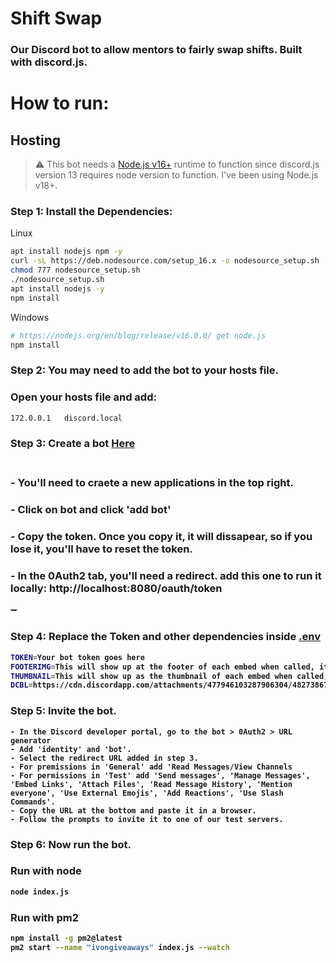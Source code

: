# Shift Swap
### Our Discord bot to allow mentors to fairly swap shifts. Built with discord.js.

# How to run:
## Hosting 
> ⚠  This bot needs a [Node.js v16+](https://nodejs.org/en/blog/release/v16.0.0/)  runtime to function since discord.js version 13 requires node version to function. I've been using Node.js v18+.

### Step 1: Install the Dependencies:
Linux 
```sh
apt install nodejs npm -y
curl -sL https://deb.nodesource.com/setup_16.x -o nodesource_setup.sh
chmod 777 nodesource_setup.sh
./nodesource_setup.sh
apt install nodejs -y
npm install
```
Windows 
```sh
# https://nodejs.org/en/blog/release/v16.0.0/ get node.js
npm install 
```
### Step 2: You may need to add the bot to your hosts file.
### Open your hosts file and add:
```sh
172.0.0.1   discord.local
```

### Step 3: Create a bot [Here](https://discord.com/developers) <br> <br>
### - You'll need to craete a new applications in the top right.
### - Click on bot and click 'add bot'
### - Copy the token. Once you copy it, it will dissapear, so if you lose it, you'll have to reset the token.
### - In the 0Auth2 tab, you'll need a redirect. add this one to run it locally: http://localhost:8080/oauth/token
➖
<b>
  

### Step 4: Replace the Token and other dependencies inside [.env](https://github.com/sandarutharuneth/ivongiveaways/blob/master/.env) <br>
```sh
TOKEN=Your bot token goes here
FOOTERIMG=This will show up at the footer of each embed when called, it is set to our lighthouse logo.
THUMBNAIL=This will show up as the thumbnail of each embed when called, it is set to our lighthouse logo.
DCBL=https://cdn.discordapp.com/attachments/477946103287906304/482738675776618497/DBL.png #This is a default Discord Bot List logo.
```  
### Step 5: Invite the bot.
```
- In the Discord developer portal, go to the bot > 0Auth2 > URL generator
- Add 'identity' and 'bot'.
- Select the redirect URL added in step 3.
- For premissions in 'General' add 'Read Messages/View Channels
- For permissions in 'Test' add 'Send messages', 'Manage Messages', 'Embed Links', 'Attach Files', 'Read Message History', 'Mention everyone', 'Use External Emojis', 'Add Reactions', 'Use Slash Commands'.
- Copy the URL at the bottom and paste it in a browser.
- Follow the prompts to invite it to one of our test servers.
```
### Step 6: Now run the bot.

### Run with node
```sh
node index.js
```
### Run with pm2
```sh
npm install -g pm2@latest
pm2 start --name "ivongiveaways" index.js --watch
```
